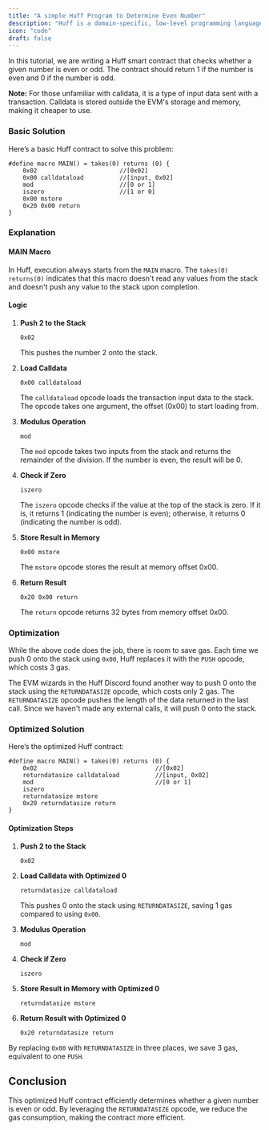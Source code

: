 ```yaml
---
title: "A simple Huff Program to Determine Even Number"
description: "Huff is a domain-specific, low-level programming language designed explicitly for writing smart contracts on the Ethereum blockchain."
icon: "code"
draft: false
---
```


In this tutorial, we are writing a Huff smart contract that checks whether a given number is even or odd. The contract should return 1 if the number is even and 0 if the number is odd.

**Note:** For those unfamiliar with calldata, it is a type of input data sent with a transaction. Calldata is stored outside the EVM's storage and memory, making it cheaper to use.

### Basic Solution

Here’s a basic Huff contract to solve this problem:

```huff
#define macro MAIN() = takes(0) returns (0) {
    0x02                       //[0x02]
    0x00 calldataload          //[input, 0x02]
    mod                        //[0 or 1]
    iszero                     //[1 or 0]
    0x00 mstore
    0x20 0x00 return
}
```

### Explanation

#### MAIN Macro

In Huff, execution always starts from the `MAIN` macro. The `takes(0) returns(0)` indicates that this macro doesn't read any values from the stack and doesn't push any value to the stack upon completion.

#### Logic

1. **Push 2 to the Stack**

   ```huff
   0x02
   ```

   This pushes the number 2 onto the stack.

2. **Load Calldata**

   ```huff
   0x00 calldataload
   ```

   The `calldataload` opcode loads the transaction input data to the stack. The opcode takes one argument, the offset (0x00) to start loading from.

3. **Modulus Operation**

   ```huff
   mod
   ```

   The `mod` opcode takes two inputs from the stack and returns the remainder of the division. If the number is even, the result will be 0.

4. **Check if Zero**

   ```huff
   iszero
   ```

   The `iszero` opcode checks if the value at the top of the stack is zero. If it is, it returns 1 (indicating the number is even); otherwise, it returns 0 (indicating the number is odd).

5. **Store Result in Memory**

   ```huff
   0x00 mstore
   ```

   The `mstore` opcode stores the result at memory offset 0x00.

6. **Return Result**

   ```huff
   0x20 0x00 return
   ```

   The `return` opcode returns 32 bytes from memory offset 0x00.

### Optimization

While the above code does the job, there is room to save gas. Each time we push 0 onto the stack using `0x00`, Huff replaces it with the `PUSH` opcode, which costs 3 gas.

The EVM wizards in the Huff Discord found another way to push 0 onto the stack using the `RETURNDATASIZE` opcode, which costs only 2 gas. The `RETURNDATASIZE` opcode pushes the length of the data returned in the last call. Since we haven't made any external calls, it will push 0 onto the stack.

### Optimized Solution

Here’s the optimized Huff contract:

```huff
#define macro MAIN() = takes(0) returns (0) {
    0x02                                 //[0x02]
    returndatasize calldataload          //[input, 0x02]
    mod                                  //[0 or 1]
    iszero
    returndatasize mstore
    0x20 returndatasize return
}
```

#### Optimization Steps

1. **Push 2 to the Stack**

   ```huff
   0x02
   ```

2. **Load Calldata with Optimized 0**

   ```huff
   returndatasize calldataload
   ```

   This pushes 0 onto the stack using `RETURNDATASIZE`, saving 1 gas compared to using `0x00`.

3. **Modulus Operation**

   ```huff
   mod
   ```

4. **Check if Zero**

   ```huff
   iszero
   ```

5. **Store Result in Memory with Optimized 0**

   ```huff
   returndatasize mstore
   ```

6. **Return Result with Optimized 0**

   ```huff
   0x20 returndatasize return
   ```

By replacing `0x00` with `RETURNDATASIZE` in three places, we save 3 gas, equivalent to one `PUSH`.

## Conclusion

This optimized Huff contract efficiently determines whether a given number is even or odd. By leveraging the `RETURNDATASIZE` opcode, we reduce the gas consumption, making the contract more efficient.
